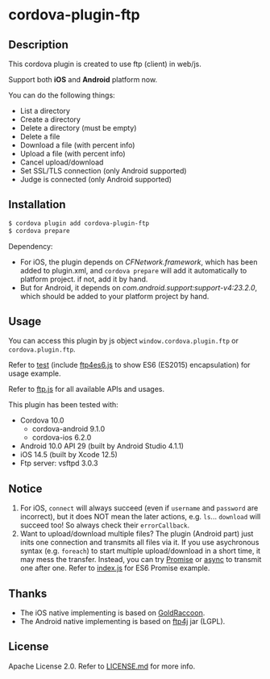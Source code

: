 # cordova-plugin-ftp

## Description

This cordova plugin is created to use ftp (client) in web/js.

Support both **iOS** and **Android** platform now.

You can do the following things:

- List a directory
- Create a directory
- Delete a directory (must be empty)
- Delete a file
- Download a file (with percent info)
- Upload a file (with percent info)
- Cancel upload/download
- Set SSL/TLS connection (only Android supported)
- Judge is connected (only Android supported)

## Installation

```sh
$ cordova plugin add cordova-plugin-ftp
$ cordova prepare
```

Dependency:

- For iOS, the plugin depends on *CFNetwork.framework*, which has been added to plugin.xml, and `cordova prepare` will add it automatically to platform project. if not, add it by hand.
- But for Android, it depends on *com.android.support:support-v4:23.2.0*, which should be added to your platform project by hand.

## Usage

You can access this plugin by js object `window.cordova.plugin.ftp` or `cordova.plugin.ftp`.

Refer to [test](./test/) (include [ftp4es6.js](./test/www/js/ftp4es6.js) to show ES6 (ES2015) encapsulation) for usage example.

Refer to [ftp.js](./www/ftp.js) for all available APIs and usages.

This plugin has been tested with:

- Cordova 10.0
  - cordova-android 9.1.0
  - cordova-ios 6.2.0
- Android 10.0 API 29 (built by Android Studio 4.1.1)
- iOS 14.5 (built by Xcode 12.5)
- Ftp server: vsftpd 3.0.3

## Notice

1. For iOS, `connect` will always succeed (even if `username` and `password` are incorrect), but it does NOT mean the later actions, e.g. `ls`... `download` will succeed too! So always check their `errorCallback`.
2. Want to upload/download multiple files? The plugin (Android part) just inits one connection and transmits all files via it. If you use asychronous syntax (e.g. `foreach`) to start multiple upload/download in a short time, it may mess the transfer. Instead, you can try [Promise](https://developer.mozilla.org/en-US/docs/Web/JavaScript/Reference/Global_Objects/Promise) or [async](https://github.com/caolan/async) to transmit one after one. Refer to [index.js](./test/www/js/index.js) for ES6 Promise example.

## Thanks

- The iOS native implementing is based on [GoldRaccoon](https://github.com/albertodebortoli/GoldRaccoon).
- The Android native implementing is based on [ftp4j](http://www.sauronsoftware.it/projects/ftp4j/) jar (LGPL).

## License

Apache License 2.0. Refer to [LICENSE.md](./LICENSE.md) for more info.

